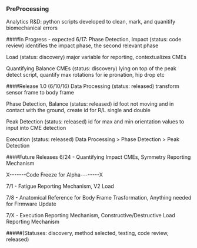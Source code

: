 ### PreProcessing
Analytics R&D: python scripts developed to clean, mark, and quanitify biomechanical errors

####In Progress - expected 6/17:
Phase Detection, Impact (status: code review) identifies the impact phase, the second relevant phase

Load (status: discovery) major variable for reporting, contextualizes CMEs

Quantifying Balance CMEs (status: discovery) lying on top of the peak detect script, quantify max rotations for ie pronation, hip drop etc

####Release 1.0 (6/10/16)
Data Processing (status: released) transform sensor frame to body frame

Phase Detection, Balance (status: released) id foot not moving and in contact with the ground, create id for R/L single and double 

Peak Detection (status: released) id for max and min orientation values to input into CME detection

Execution (status: released) Data Processing > Phase Detection > Peak Detection

####Future Releases
6/24 - Quantifying Impact CMEs, Symmetry Reporting Mechanism

X-------Code Freeze for Alpha--------X

7/1 - Fatigue Reporting Mechanism, V2 Load

7/8 - Anatomical Reference for Body Frame Trasformation, Anything needed for Firmware Update 

7/X - Execution Reporting Mechanism, Constructive/Destructive Load Reporting Mechanism


#####(Statuses: discovery, method selected, testing, code review, released)
